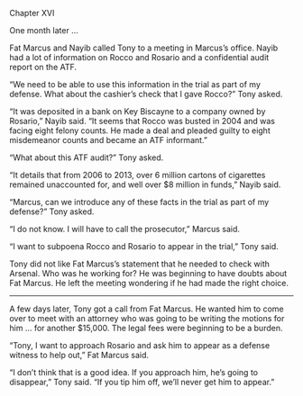  
  

Chapter XVI

One month later …

Fat Marcus and Nayib called Tony to a meeting in Marcus’s office. Nayib had a lot of information on Rocco and Rosario and a confidential audit report on the ATF.

“We need to be able to use this information in the trial as part of my defense. What about the cashier’s check that I gave Rocco?” Tony asked.

“It was deposited in a bank on Key Biscayne to a company owned by Rosario,” Nayib said. “It seems that Rocco was busted in 2004 and was facing eight felony counts. He made a deal and pleaded guilty to eight misdemeanor counts and became an ATF informant.”

“What about this ATF audit?” Tony asked.

“It details that from 2006 to 2013, over 6 million cartons of cigarettes remained unaccounted for, and well over $8 million in funds,” Nayib said.

“Marcus, can we introduce any of these facts in the trial as part of my defense?” Tony asked.

“I do not know. I will have to call the prosecutor,” Marcus said.

“I want to subpoena Rocco and Rosario to appear in the trial,” Tony said.

Tony did not like Fat Marcus’s statement that he needed to check with Arsenal. Who was he working for? He was beginning to have doubts about Fat Marcus. He left the meeting wondering if he had made the right choice.

************

A few days later, Tony got a call from Fat Marcus. He wanted him to come over to meet with an attorney who was going to be writing the motions for him … for another $15,000. The legal fees were beginning to be a burden.

“Tony, I want to approach Rosario and ask him to appear as a defense witness to help out,” Fat Marcus said.

“I don’t think that is a good idea. If you approach him, he’s going to disappear,” Tony said. “If you tip him off, we’ll never get him to appear.”